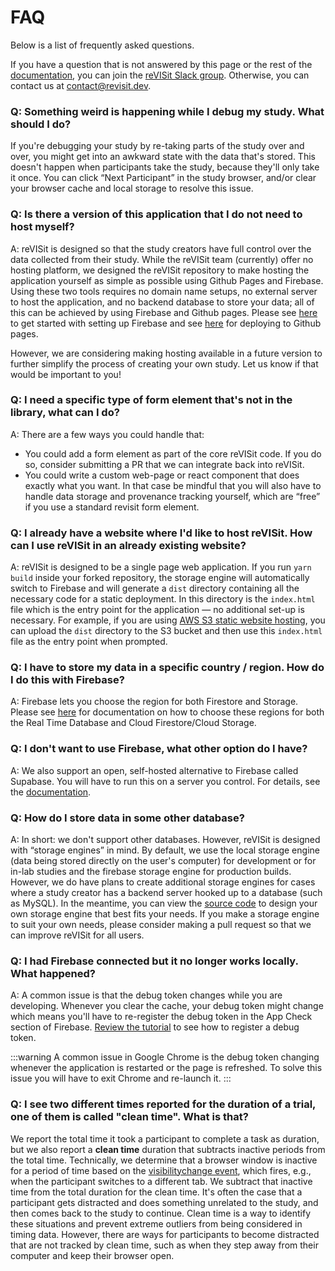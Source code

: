 # FAQ 

Below is a list of frequently asked questions. 

If you have a question that is not answered by this page or the rest of the [documentation](../introduction/), you can join the [reVISit Slack group](https://join.slack.com/t/revisit-nsf/shared_invite/zt-2g1lwcq5y-Yae8eBEbMO~r7tP~ZQ7Cig). Otherwise, you can contact us at [contact@revisit.dev](mailto:contact@revisit.dev).

### Q: Something weird is happening while I debug my study. What should I do?

If you're debugging your study by re-taking parts of the study over and over, you might get into an awkward state with the data that's stored. This doesn't happen when participants take the study, because they'll only take it once. You can click “Next Participant” in the study browser, and/or clear your browser cache and local storage to resolve this issue. 


### Q: Is there a version of this application that I do not need to host myself?

A: reVISit is designed so that the study creators have full control over the data collected from their study. While the reVISit team (currently) offer no hosting platform, we designed the reVISit repository to make hosting the application yourself as simple as possible using Github Pages and Firebase. Using these two tools requires no domain name setups, no external server to host the application, and no backend database to store your data; all of this can be achieved by using Firebase and Github pages. Please see [here](../data-and-deployment/firebase/setup/) to get started with setting up Firebase and see [here](../data-and-deployment/deploying-to-static-website) for deploying to Github pages. 

However, we are considering making hosting available in a future version to further simplify the process of creating your own study. Let us know if that would be important to you!

### Q: I need a specific type of form element that's not in the library, what can I do? 

A: There are a few ways you could handle that: 

* You could add a form element as part of the core reVISit code. If you do so, consider submitting a PR that we can integrate back into reVISit.
* You could write a custom web-page or react component that does exactly what you want. In that case be mindful that you will also have to handle data storage and provenance tracking yourself, which are “free” if you use a standard revisit form element. 


### Q: I already have a website where I'd like to host reVISit. How can I use reVISit in an already existing website?

A: reVISit is designed to be a single page web application. If you run `yarn build` inside your forked repository, the storage engine will automatically switch to Firebase and will generate a `dist` directory containing all the necessary code for a static deployment. In this directory is the `index.html` file which is the entry point for the application — no additional set-up is necessary. For example, if you are using <a href="https://docs.aws.amazon.com/AmazonS3/latest/userguide/WebsiteHosting.html" target="_blank">AWS S3 static website hosting</a>, you can upload the `dist` directory to the S3 bucket and then use this `index.html` file as the entry point when prompted.

### Q: I have to store my data in a specific country / region. How do I do this with Firebase?

A: Firebase lets you choose the region for both Firestore and Storage. Please see <a href="https://firebase.google.com/docs/firestore/locations" target="_blank">here</a> for documentation on how to choose these regions for both the Real Time Database and Cloud Firestore/Cloud Storage.

### Q: I don't want to use Firebase, what other option do I have? 

A: We also support an open, self-hosted alternative to Firebase called Supabase. You will have to run this on a server you control. For details, see the [documentation](../data-and-deployment/supabase/supabase-setup/).

### Q: How do I store data in some other database?

A: In short: we don't support other databases. However, reVISit is designed with “storage engines” in mind. By default, we use the local storage engine (data being stored directly on the user's computer) for development or for in-lab studies and the firebase storage engine for production builds. However, we do have plans to create additional storage engines for cases where a study creator has a backend server hooked up to a database (such as MySQL). In the meantime, you can view the <a href="https://github.com/revisit-studies/study/tree/main/src/storage/engines" target="_blank">source code</a> to design your own storage engine that best fits your needs. If you make a storage engine to suit your own needs, please consider making a pull request so that we can improve reVISit for all users.

### Q: I had Firebase connected but it no longer works locally. What happened?

A: A common issue is that the debug token changes while you are developing. Whenever you clear the cache, your debug token might change which means you'll have to re-register the debug token in the App Check section of Firebase. [Review the tutorial](../data-and-deployment/firebase/setup/#adding-an-app-to-the-firebase-project) to see how to register a debug token.

:::warning
A common issue in Google Chrome is the debug token changing whenever the application is restarted or the page is refreshed. To solve this issue you will have to exit Chrome and re-launch it.
:::

### Q: I see two different times reported for the duration of a trial, one of them is called "clean time". What is that? 

We report the total time it took a participant to complete a task as duration, but we also report a **clean time** duration that subtracts inactive periods from the total time. Technically, we determine that a browser window is inactive for a period of time based on the [visibilitychange event](https://developer.mozilla.org/en-US/docs/Web/API/Document/visibilitychange_event), which fires, e.g., when the participant switches to a different tab. We subtract that inactive time from the total duration for the clean time. It's often the case that a participant gets distracted and does something unrelated to the study, and then comes back to the study to continue. Clean time is a way to identify these situations and prevent extreme outliers from being considered in timing data. However, there are ways for participants to become distracted that are not tracked by clean time, such as when they step away from their computer and keep their browser open. 
